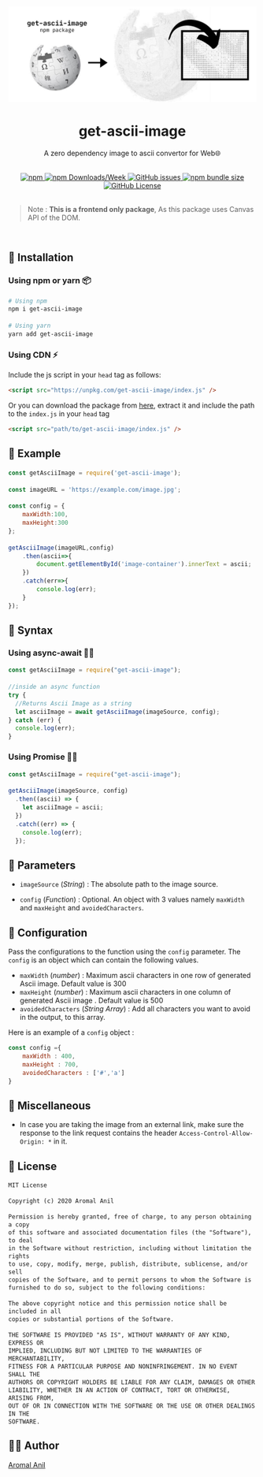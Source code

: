 <div align="center">
	<img src="https://github.com/aromalanil/get-ascii-image/blob/master/demo/cover_image.jpg?raw=true" alt="Cover Image"></img>
    <h1>get-ascii-image</h1>
    <p>A zero dependency image to ascii convertor for Web🌐</p>
	<br/>
	<div align="center">
	<a href= "https://www.npmjs.com/package/get-ascii-image/v/latest">
		<img alt="npm" src="https://img.shields.io/npm/v/get-ascii-image?style=for-the-badge">
	</a>
	<a href= "https://www.npmjs.com/package/get-ascii-image/">
		<img alt="npm Downloads/Week" src="https://img.shields.io/npm/dw/get-ascii-image?style=for-the-badge">
	</a>
	<a href="https://github.com/aromalanil/get-ascii-image/issues">
		<img alt="GitHub issues" src="https://img.shields.io/github/issues/aromalanil/get-ascii-image?style=for-the-badge">
	</a>
	<a href= "https://www.npmjs.com/package/get-ascii-image/">
		<img alt="npm bundle size" src="https://img.shields.io/bundlephobia/minzip/get-ascii-image?style=for-the-badge">
	</a>
	<a href="https://github.com/aromalanil/get-ascii-image/blob/master/LICENSE">
		<img alt="GitHub License" src="https://img.shields.io/github/license/aromalanil/get-ascii-image?style=for-the-badge">
	</a>
	</div>
</div>

<br/>

> Note : **This is a frontend only package**, As this package uses Canvas API of the DOM.

<br/>

## 🧰 Installation

### Using npm or yarn 📦

```bash
# Using npm
npm i get-ascii-image

# Using yarn
yarn add get-ascii-image
```

### Using CDN ⚡

Include the js script in your ``head`` tag as follows:

```html
<script src="https://unpkg.com/get-ascii-image/index.js" />
```

Or you can download the package from [here](https://github.com/aromalanil/get-ascii-image/archive/master.zip), extract it and include the path to the ``index.js`` in your ``head`` tag

```html
<script src="path/to/get-ascii-image/index.js" />
```


## 🍰 Example

```js
const getAsciiImage = require('get-ascii-image');

const imageURL = 'https://example.com/image.jpg';

const config = {
	maxWidth:100,
	maxHeight:300
};

getAsciiImage(imageURL,config)
	.then(ascii=>{
		document.getElementById('image-container').innerText = ascii;
	})
	.catch(err=>{
		console.log(err);
	}
});
```

## 🧵 Syntax

### Using async-await ✋🏻

```js
const getAsciiImage = require("get-ascii-image");

//inside an async function
try {
  //Returns Ascii Image as a string
  let asciiImage = await getAsciiImage(imageSource, config);
} catch (err) {
  console.log(err);
}
```

### Using Promise 🤝🏻

```js
const getAsciiImage = require("get-ascii-image");

getAsciiImage(imageSource, config)
  .then((ascii) => {
    let asciiImage = ascii;
  })
  .catch((err) => {
    console.log(err);
  });
```

## 🍬 Parameters

-  `imageSource` (_String_) : The absolute path to the image source.

-  `config` (_Function_) : Optional. An object with 3 values namely `maxWidth` and `maxHeight` and `avoidedCharacters`.

## 🔧 Configuration

Pass the configurations to the function using the `config` parameter. The `config` is an object which can contain the following values.

 - `maxWidth` (_number_) : Maximum ascii characters in one row of generated Ascii image. Default value is 300
 - `maxHeight` (_number_) : Maximum ascii characters in one column of generated Ascii image . Default value is 500
 - `avoidedCharacters` (_String Array_) : Add all characters you want to avoid in the output, to this array.
 
Here is an example of a `config` object :

```js
const config ={
	maxWidth : 400,
	maxHeight : 700,
	avoidedCharacters : ['#','a']
}
```
  
## 🔗 Miscellaneous

- In case you are taking the image from an external link, make sure the response to the link request contains the header `Access-Control-Allow-Origin: *` in it.

## 📜 License

```
MIT License

Copyright (c) 2020 Aromal Anil

Permission is hereby granted, free of charge, to any person obtaining a copy
of this software and associated documentation files (the "Software"), to deal
in the Software without restriction, including without limitation the rights
to use, copy, modify, merge, publish, distribute, sublicense, and/or sell
copies of the Software, and to permit persons to whom the Software is
furnished to do so, subject to the following conditions:

The above copyright notice and this permission notice shall be included in all
copies or substantial portions of the Software.

THE SOFTWARE IS PROVIDED "AS IS", WITHOUT WARRANTY OF ANY KIND, EXPRESS OR
IMPLIED, INCLUDING BUT NOT LIMITED TO THE WARRANTIES OF MERCHANTABILITY,
FITNESS FOR A PARTICULAR PURPOSE AND NONINFRINGEMENT. IN NO EVENT SHALL THE
AUTHORS OR COPYRIGHT HOLDERS BE LIABLE FOR ANY CLAIM, DAMAGES OR OTHER
LIABILITY, WHETHER IN AN ACTION OF CONTRACT, TORT OR OTHERWISE, ARISING FROM,
OUT OF OR IN CONNECTION WITH THE SOFTWARE OR THE USE OR OTHER DEALINGS IN THE
SOFTWARE.
```

## ✍🏻 Author

[Aromal Anil](https://aromalanil.me)
